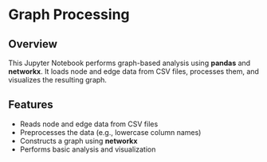 # Graph Processing

## Overview

This Jupyter Notebook performs graph-based analysis using **pandas** and **networkx**. It loads node and edge data from CSV files, processes them, and visualizes the resulting graph.

## Features

- Reads node and edge data from CSV files
- Preprocesses the data (e.g., lowercase column names)
- Constructs a graph using **networkx**
- Performs basic analysis and visualization
